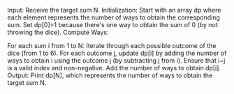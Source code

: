Input: Receive the target sum N.
Initialization: Start with an array dp where each element represents the number of ways to obtain the corresponding sum. 
Set dp[0]=1 because there's one way to obtain the sum of 0 (by not throwing the dice).
Compute Ways:

For each sum i from 1 to N:
Iterate through each possible outcome of the dice (from 1 to 6).
For each outcome j, update dp[i] by adding the number of ways to obtain i using the outcome j (by subtracting j from i).
Ensure that i−j is a valid index and non-negative.
Add the number of ways to obtain dp[i].
Output: Print dp[N], which represents the number of ways to obtain the target sum N.
